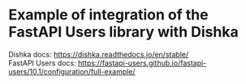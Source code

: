 # Example of integration of the FastAPI Users library with Dishka

Dishka docs: https://dishka.readthedocs.io/en/stable/
\
FastAPI Users docs: https://fastapi-users.github.io/fastapi-users/10.1/configuration/full-example/